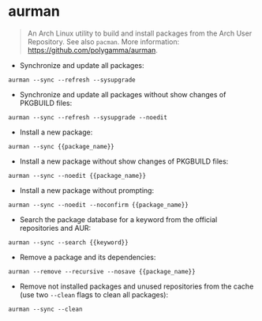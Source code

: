 # aurman

> An Arch Linux utility to build and install packages from the Arch User Repository.
> See also `pacman`.
> More information: <https://github.com/polygamma/aurman>.

- Synchronize and update all packages:

`aurman --sync --refresh --sysupgrade`

- Synchronize and update all packages without show changes of PKGBUILD files:

`aurman --sync --refresh --sysupgrade --noedit`

- Install a new package:

`aurman --sync {{package_name}}`

- Install a new package without show changes of PKGBUILD files:

`aurman --sync --noedit {{package_name}}`

- Install a new package without prompting:

`aurman --sync --noedit --noconfirm {{package_name}}`

- Search the package database for a keyword from the official repositories and AUR:

`aurman --sync --search {{keyword}}`

- Remove a package and its dependencies:

`aurman --remove --recursive --nosave {{package_name}}`

- Remove not installed packages and unused repositories from the cache (use two `--clean` flags to clean all packages):

`aurman --sync --clean`

